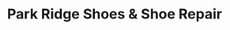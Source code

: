 ---
title: "Park Ridge Shoes & Shoe Repair"
url: /sioux-falls/park-ridge-shoes-und-shoe-repair/
shop: Schuhe
---